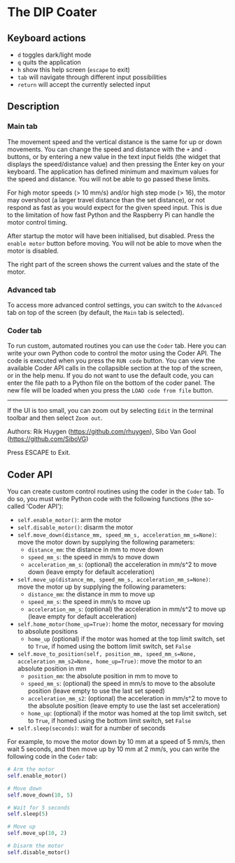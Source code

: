 # The DIP Coater

## Keyboard actions

- `d` toggles dark/light mode
- `q` quits the application
- `h` show this help screen (`escape` to exit)
- `tab` will navigate through different input possibilities
- `return` will accept the currently selected input

## Description

### Main tab

The movement speed and the vertical distance is the same for up or down movements. You can change the speed and distance 
with the `+` and `-` buttons, or by entering a new value in the text input fields (the widget that displays the 
speed/distance value) and then pressing the Enter key on your keyboard. The application has defined minimum and maximum 
values for the speed and distance. You will not be able to go passed these limits.

For high motor speeds (> 10 mm/s) and/or high step mode (> 16), the motor may overshoot (a larger travel distance than 
the set distance), or not respond as fast as you would expect for the given speed input. This is due to the limitation 
of how fast Python and the Raspberry Pi can handle the motor control timing.

After startup the motor will have been initialised, but disabled. Press the `enable motor` button before moving. You will 
not be able to move when the motor is disabled.

The right part of the screen shows the current values and the state of the motor.

### Advanced tab
To access more advanced control settings, you can switch to the `Advanced` tab on top of the screen (by default, 
the `Main` tab is selected).

### Coder tab
To run custom, automated routines you can use the `Coder` tab. Here you can write your own Python code to control the 
motor using the Coder API. The code is executed when you press the `RUN code` button. You can view the available 
Coder API calls in the collapsible section at the top of the screen, or in the help menu. If you do not want to use the 
default code, you can enter the file path to a Python file on the bottom of the coder panel. The new file will be loaded 
when you press the `LOAD code from file` button.

---

If the UI is too small, you can zoom out by selecting `Edit` in the terminal toolbar and then select `Zoom out`.

Authors: Rik Huygen (https://github.com/rhuygen), Sibo Van Gool (https://github.com/SiboVG)

Press ESCAPE to Exit.

## Coder API

You can create custom control routines using the coder in the `Coder` tab. To do so, you must write Python code with the 
following functions (the so-called 'Coder API'):
- `self.enable_motor()`: arm the motor
- `self.disable_motor()`: disarm the motor
- `self.move_down(distance_mm, speed_mm_s, acceleration_mm_s=None)`: move the motor down by supplying the following parameters:
  - `distance_mm`: the distance in mm to move down
  - `speed_mm_s`: the speed in mm/s to move down
  - `acceleration_mm_s`: (optional) the acceleration in mm/s^2 to move down (leave empty for default acceleration)
- `self.move_up(distance_mm, speed_mm_s, acceleration_mm_s=None)`: move the motor up by supplying the following parameters:
  - `distance_mm`: the distance in mm to move up
  - `speed_mm_s`: the speed in mm/s to move up
  - `acceleration_mm_s`: (optional) the acceleration in mm/s^2 to move up (leave empty for default acceleration)
- `self.home_motor(home_up=True)`: home the motor, necessary for moving to absolute positions
  - `home_up` (optional) if the motor was homed at the top limit switch, set to `True`, if homed using the bottom limit switch, set `False`
- `self.move_to_position(self, position_mm, speed_mm_s=None, acceleration_mm_s2=None, home_up=True)`: move the motor to an absolute position in mm
  - `position_mm`: the absolute position in mm to move to
  - `speed_mm_s`: (optional) the speed in mm/s to move to the absolute position (leave empty to use the last set speed)
  - `acceleration_mm_s2`: (optional) the acceleration in mm/s^2 to move to the absolute position (leave empty to use the last set acceleration)
  - `home_up`: (optional) if the motor was homed at the top limit switch, set to `True`, if homed using the bottom limit switch, set `False`
- `self.sleep(seconds)`: wait for a number of seconds

For example, to move the motor down by 10 mm at a speed of 5 mm/s, then wait 5 seconds, and then move up by 10 mm at 2 mm/s,
you can write the following code in the `Coder` tab:

```python
# Arm the motor
self.enable_motor()

# Move down
self.move_down(10, 5)

# Wait for 5 seconds
self.sleep(5)

# Move up
self.move_up(10, 2)

# Disarm the motor
self.disable_motor()
```
